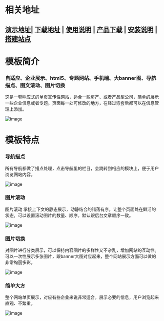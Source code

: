 # 相关地址
## [演示地址](http://theme.demo.siteserver.cn/Milenko)| [下载地址](http://download.siteserver.cn/templates/T_Milenko.zip) | [使用说明](http://bbs.siteserver.cn/t/t-milenko/963) | [产品下载](http://cms.siteserver.cn) | [安装说明](http://docs.siteserver.cn/getting-started/index.html) | [搭建站点](http://docs.siteserver.cn/getting-started/create.html)
# 模板简介
### 自适应、企业展示、html5、专题网站、手机端、大banner图、导航描点、图文滚动、图片切换
这是一套响应式的单页宣传性网站，适合一些房产、或者产品型公司，简单的展示一些企业信息或者专题。页面每一处可修改的地方，在经过嵌套后都可以在信息管理上添加。

![image](http://note.youdao.com/favicon.ico)

# 模板特点
### 导航描点
所有导航都做了描点处理，点击导航里的栏目，会跳转到相应的模块上，便于用户浏览网站内容。

![image](http://note.youdao.com/favicon.ico)

### 图片滚动
图片滚动   承接上下文的静态展示，动静结合的错落有序，让整个页面处在鲜活的状态，可以设置滚动图片的数量、顺序，默认跟后台文章顺序一致。

![image](http://note.youdao.com/favicon.ico)

### 图片切换
对图片进行分类展示，可以保持内容图片的多样性又不杂乱，增加网站的互动性。可以一次性展示多张图片，跟banner大图对应起来，整个网站展示方面可以做的非常绚丽多彩。

![image](http://note.youdao.com/favicon.ico)

### 简单大方

整个网站单页展示，对应有些企业来说非常适合，展示必要的信息，用户浏览起来直观、不繁重。

![image](http://note.youdao.com/favicon.ico)